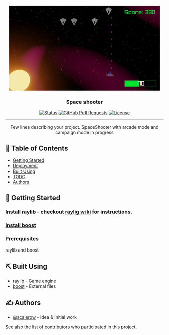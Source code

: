 <p align="center">
  <a href="" rel="noopener">
 <img width=480px height=270px src="./2DShooter/media/readme_example.png" alt="Project logo"></a>
</p>

<h3 align="center">Space shooter</h3>

<div align="center">

[![Status](https://img.shields.io/badge/status-active-success.svg)]()
[![GitHub Pull Requests](https://img.shields.io/github/issues-pr/kylelobo/The-Documentation-Compendium.svg)](https://github.com/scalerow/SpaceShooter/pulls)
[![License](https://img.shields.io/badge/license-MIT-blue.svg)](/LICENSE)

</div>

---

<p align="center"> Few lines describing your project.
SpaceShooter with arcade mode and campaign mode in progress
    <br> 
</p>

## 📝 Table of Contents

- [Getting Started](#getting_started)
- [Deployment](#deployment)
- [Built Using](#built_using)
- [TODO](#tasks)
- [Authors](#authors)

## 🏁 Getting Started <a name = "getting_started"></a>

### Install raylib - checkout [raylig wiki](https://github.com/raysan5/raylib/wiki) for instructions.
### [Install boost](https://www.boost.org/) 

### Prerequisites

raylib and boost

## ⛏️ Built Using <a name = "built_using"></a>

- [raylib](https://www.raylib.com/) - Game engine
- [boost](https://boost.org/) - External files

## ✍️ Authors <a name = "authors"></a>

- [@scalerow](https://github.com/scalerow) - Idea & Initial work

See also the list of [contributors](https://github.com/kylelobo/The-Documentation-Compendium/contributors) who participated in this project.

